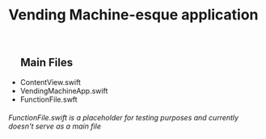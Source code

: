 # Vending Machine-esque application
<br>

  <ul><h2>Main Files</h2></ul>
  <ul>
    <li>ContentView.swift</li>
    <li>VendingMachineApp.swift</li>
    <li>FunctionFile.swft</li>
  </ul>
  
  <h6>FunctionFile.swift is a placeholder for testing purposes and currently doesn't serve as a main file</h6>
